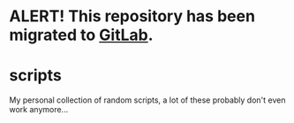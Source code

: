 # **ALERT!** This repository has been migrated to [GitLab](https://gitlab.com/srick3/scripts).

# scripts
My personal collection of random scripts, a lot of these probably don't even work anymore...
